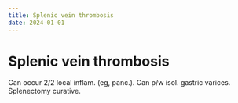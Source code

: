 ```yaml
---
title: Splenic vein thrombosis
date: 2024-01-01
---
```

# Splenic vein thrombosis

Can occur 2/2 local inflam. (eg, panc.). Can p/w isol. gastric varices. Splenectomy curative.
